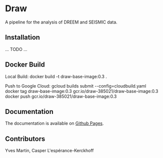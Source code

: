 
# Draw

A pipeline for the analysis of DREEM and SEISMIC data.

## Installation

... TODO ...

## Docker Build

Local Build:
docker build -t draw-base-image:0.3 .

Push to Google Cloud:
gcloud builds submit --config=cloudbuild.yaml
docker tag draw-base-image:0.3 gcr.io/draw-385021/draw-base-image:0.3
docker push gcr.io/draw-385021/draw-base-image:0.3

## Documentation

The documentation is available on [Github Pages](https://rouskinlab.github.io/draw).

## Contributors

Yves Martin, Casper L'espérance-Kerckhoff

